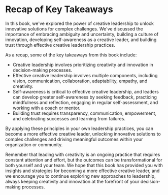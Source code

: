 Recap of Key Takeaways
==================================

In this book, we've explored the power of creative leadership to unlock innovative solutions for complex challenges. We've discussed the importance of embracing ambiguity and uncertainty, building a culture of innovation, developing self-awareness as a creative leader, and building trust through effective creative leadership practices.

As a recap, some of the key takeaways from this book include:

* Creative leadership involves prioritizing creativity and innovation in decision-making processes.
* Effective creative leadership involves multiple components, including vision, communication, collaboration, adaptability, empathy, and creativity.
* Self-awareness is critical to effective creative leadership, and leaders can develop greater self-awareness by seeking feedback, practicing mindfulness and reflection, engaging in regular self-assessment, and working with a coach or mentor.
* Building trust requires transparency, communication, empowerment, and celebrating successes and learning from failures.

By applying these principles in your own leadership practices, you can become a more effective creative leader, unlocking innovative solutions to complex challenges and driving meaningful outcomes within your organization or community.

Remember that leading with creativity is an ongoing practice that requires constant attention and effort, but the outcomes can be transformational for both yourself and your team. We hope that this book has provided you with insights and strategies for becoming a more effective creative leader, and we encourage you to continue exploring new approaches to leadership, always keeping creativity and innovation at the forefront of your decision-making processes.

